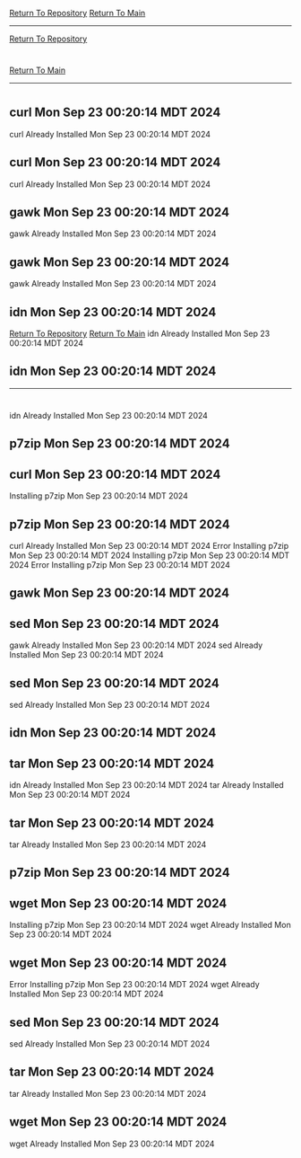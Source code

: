 [Return To Repository](https://github.com/DigitalWarrior/piholeparser/)
[Return To Main](https://github.com/DigitalWarrior/piholeparser/blob/master/RecentRunLogs/Mainlog.md)
____________________________________
[Return To Repository](https://github.com/DigitalWarrior/piholeparser/)
# 
[Return To Main](https://github.com/DigitalWarrior/piholeparser/blob/master/RecentRunLogs/Mainlog.md)
____________________________________
# 
## curl Mon Sep 23 00:20:14 MDT 2024
curl Already Installed Mon Sep 23 00:20:14 MDT 2024
## curl Mon Sep 23 00:20:14 MDT 2024
curl Already Installed Mon Sep 23 00:20:14 MDT 2024
## gawk Mon Sep 23 00:20:14 MDT 2024
gawk Already Installed Mon Sep 23 00:20:14 MDT 2024
## gawk Mon Sep 23 00:20:14 MDT 2024
gawk Already Installed Mon Sep 23 00:20:14 MDT 2024
## idn Mon Sep 23 00:20:14 MDT 2024
[Return To Repository](https://github.com/DigitalWarrior/piholeparser/)
[Return To Main](https://github.com/DigitalWarrior/piholeparser/blob/master/RecentRunLogs/Mainlog.md)
idn Already Installed Mon Sep 23 00:20:14 MDT 2024
## idn Mon Sep 23 00:20:14 MDT 2024
____________________________________
# 
idn Already Installed Mon Sep 23 00:20:14 MDT 2024
## p7zip Mon Sep 23 00:20:14 MDT 2024
## curl Mon Sep 23 00:20:14 MDT 2024
Installing p7zip Mon Sep 23 00:20:14 MDT 2024
## p7zip Mon Sep 23 00:20:14 MDT 2024
curl Already Installed Mon Sep 23 00:20:14 MDT 2024
Error Installing p7zip Mon Sep 23 00:20:14 MDT 2024
Installing p7zip Mon Sep 23 00:20:14 MDT 2024
Error Installing p7zip Mon Sep 23 00:20:14 MDT 2024
## gawk Mon Sep 23 00:20:14 MDT 2024
## sed Mon Sep 23 00:20:14 MDT 2024
gawk Already Installed Mon Sep 23 00:20:14 MDT 2024
sed Already Installed Mon Sep 23 00:20:14 MDT 2024
## sed Mon Sep 23 00:20:14 MDT 2024
sed Already Installed Mon Sep 23 00:20:14 MDT 2024
## idn Mon Sep 23 00:20:14 MDT 2024
## tar Mon Sep 23 00:20:14 MDT 2024
idn Already Installed Mon Sep 23 00:20:14 MDT 2024
tar Already Installed Mon Sep 23 00:20:14 MDT 2024
## tar Mon Sep 23 00:20:14 MDT 2024
tar Already Installed Mon Sep 23 00:20:14 MDT 2024
## p7zip Mon Sep 23 00:20:14 MDT 2024
## wget Mon Sep 23 00:20:14 MDT 2024
Installing p7zip Mon Sep 23 00:20:14 MDT 2024
wget Already Installed Mon Sep 23 00:20:14 MDT 2024
## wget Mon Sep 23 00:20:14 MDT 2024
Error Installing p7zip Mon Sep 23 00:20:14 MDT 2024
wget Already Installed Mon Sep 23 00:20:14 MDT 2024
## sed Mon Sep 23 00:20:14 MDT 2024
sed Already Installed Mon Sep 23 00:20:14 MDT 2024
## tar Mon Sep 23 00:20:14 MDT 2024
tar Already Installed Mon Sep 23 00:20:14 MDT 2024
## wget Mon Sep 23 00:20:14 MDT 2024
wget Already Installed Mon Sep 23 00:20:14 MDT 2024
